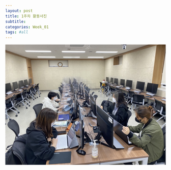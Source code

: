 ```yaml
---
layout: post
title: 1주차 활동사진
subtitle:
categories: Week_01
tags: #all
---
```


![1주차사진](/assets/images/week_images/KakaoTalk_20221123_174815215.jpg)
